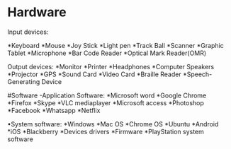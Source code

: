 # Hardware
Input devices:

*Keyboard 
*Mouse 
*Joy Stick
*Light pen
*Track Ball
*Scanner
*Graphic Tablet
*Microphone
*Bar Code Reader
*Optical Mark Reader(OMR)

Output devices:
*Monitor
*Printer
*Headphones
*Computer Speakers
*Projector
*GPS
*Sound Card
*Video Card
*Braille Reader
*Speech-Generating Device

#Software -Application Software:
*Microsoft word
*Google Chrome
*Firefox
*Skype
*VLC mediaplayer
*Microsoft access
*Photoshop
*Facebook
*Whatsapp
*Netflix

•System software:
*Windows
*Mac OS
*Chrome OS
*Ubuntu
*Android
*iOS
*Blackberry
*Devices drivers
*Firmware
*PlayStation system software

